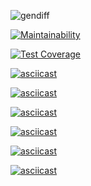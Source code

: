 ![gendiff](https://github.com/Makso-87/frontend-project-lvl2/workflows/gendiff/badge.svg)

[![Maintainability](https://api.codeclimate.com/v1/badges/6b47bcb8e270cb4e207a/maintainability)](https://codeclimate.com/github/Makso-87/frontend-project-lvl2/maintainability)

[![Test Coverage](https://api.codeclimate.com/v1/badges/6b47bcb8e270cb4e207a/test_coverage)](https://codeclimate.com/github/Makso-87/frontend-project-lvl2/test_coverage)

[![asciicast](https://asciinema.org/a/xCU0dusm2ai5ph1qj6dVWwSqT.svg)](https://asciinema.org/a/xCU0dusm2ai5ph1qj6dVWwSqT)

[![asciicast](https://asciinema.org/a/PpH2XsDlSdss2kKvqBQ3fJcrE.svg)](https://asciinema.org/a/PpH2XsDlSdss2kKvqBQ3fJcrE)

[![asciicast](https://asciinema.org/a/OBABi61AOsGNjNbfSkGePXPs4.svg)](https://asciinema.org/a/OBABi61AOsGNjNbfSkGePXPs4)

[![asciicast](https://asciinema.org/a/KKqaMW7drNOBd5m7h7ScoTkdG.svg)](https://asciinema.org/a/KKqaMW7drNOBd5m7h7ScoTkdG)

[![asciicast](https://asciinema.org/a/nzjpr6N50OwZLVMFq7fR7zQd4.svg)](https://asciinema.org/a/nzjpr6N50OwZLVMFq7fR7zQd4)

[![asciicast](https://asciinema.org/a/Yc1VaHYfF5Pl0iclELZslahX4.svg)](https://asciinema.org/a/Yc1VaHYfF5Pl0iclELZslahX4)